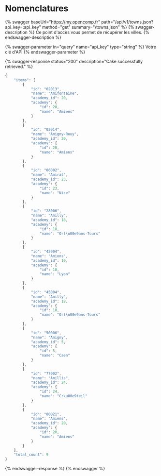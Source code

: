 # Nomenclatures

{% swagger baseUrl="https://my.opencomp.fr" path="/api/v1/towns.json?api_key=:api_key" method="get" summary="/towns.json" %}
{% swagger-description %}
Ce point d'accès vous permet de récupérer les villes.
{% endswagger-description %}

{% swagger-parameter in="query" name="api_key" type="string" %}
Votre clé d'API
{% endswagger-parameter %}

{% swagger-response status="200" description="Cake successfully retrieved." %}
```javascript
{
    "items": [
        {
            "id": "02013",
            "name": "Amifontaine",
            "academy_id": 20,
            "academy": {
                "id": 20,
                "name": "Amiens"
            }
        },
        {
            "id": "02014",
            "name": "Amigny-Rouy",
            "academy_id": 20,
            "academy": {
                "id": 20,
                "name": "Amiens"
            }
        },
        {
            "id": "06002",
            "name": "Amirat",
            "academy_id": 23,
            "academy": {
                "id": 23,
                "name": "Nice"
            }
        },
        {
            "id": "28006",
            "name": "Amilly",
            "academy_id": 18,
            "academy": {
                "id": 18,
                "name": "Orl\u00e9ans-Tours"
            }
        },
        {
            "id": "42004",
            "name": "Amions",
            "academy_id": 10,
            "academy": {
                "id": 10,
                "name": "Lyon"
            }
        },
        {
            "id": "45004",
            "name": "Amilly",
            "academy_id": 18,
            "academy": {
                "id": 18,
                "name": "Orl\u00e9ans-Tours"
            }
        },
        {
            "id": "50006",
            "name": "Amigny",
            "academy_id": 5,
            "academy": {
                "id": 5,
                "name": "Caen"
            }
        },
        {
            "id": "77002",
            "name": "Amillis",
            "academy_id": 24,
            "academy": {
                "id": 24,
                "name": "Cr\u00e9teil"
            }
        },
        {
            "id": "80021",
            "name": "Amiens",
            "academy_id": 20,
            "academy": {
                "id": 20,
                "name": "Amiens"
            }
        }
    ],
    "total_count": 9
}
```
{% endswagger-response %}
{% endswagger %}

